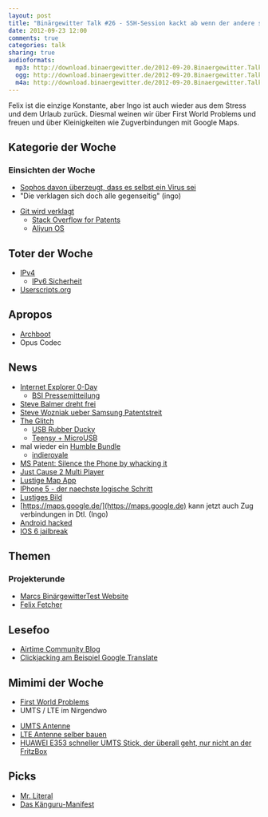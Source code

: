 ```yaml
---
layout: post
title: "Binärgewitter Talk #26 - SSH-Session kackt ab wenn der andere seine Mails liest"
date: 2012-09-23 12:00
comments: true
categories: talk
sharing: true
audioformats:
  mp3: http://download.binaergewitter.de/2012-09-20.Binaergewitter.Talk.26.mp3
  ogg: http://download.binaergewitter.de/2012-09-20.Binaergewitter.Talk.26.ogg
  m4a: http://download.binaergewitter.de/2012-09-20.Binaergewitter.Talk.26.m4a
---
```

Felix ist die einzige Konstante, aber Ingo ist auch wieder aus dem Stress und dem Urlaub zurück. Diesmal weinen wir über First World Problems und freuen und über Kleinigkeiten wie Zugverbindungen mit Google Maps.

## Kategorie der Woche

### Einsichten der Woche
- [Sophos davon überzeugt, dass es selbst ein Virus sei](http://tech.slashdot.org/story/12/09/20/1645202/sophos-anti-virus-update-identifies-sophos-code-as-malware)
- "Die verklagen sich doch alle gegenseitig" (ingo)
 * [Git wird verklagt](http://www.pro-linux.de/news/1/18906/software-patentangriff-auf-git.html)
     - [Stack Overflow for Patents](http://arstechnica.com/tech-policy/2012/09/patent-office-tries-stack-overflow-for-patents-to-find-prior-art/)
     - [Aliyun OS](http://www.pro-linux.de/news/1/18883/google-aliyun-os-verletzt-android-kompatibilitaet.html)

## Toter der Woche
- [IPv4]()
     - [IPv6 Sicherheit](http://www.heise.de/ix/meldung/IPv6-Nachholbedarf-bei-Sicherheitsloesungen-1713030.html)
- [Userscripts.org](http://browserfame.com/807/userscripts-org-chrome-disabled)

## Apropos
- [Archboot](https://wiki.archlinux.org/index.php/Archboot)
- Opus Codec

## News
- [Internet Explorer 0-Day](https://community.rapid7.com/community/metasploit/blog/2012/09/17/lets-start-the-week-with-a-new-internet-explorer-0-day-in-metasploit)
    - [BSI Pressemitteilung](https://www.bsi.bund.de/ContentBSI/Presse/Pressemitteilungen/Presse2012/Internet%20Explorer%20Warnung%2017092012.html)
- [Steve Balmer dreht frei](http://www.youtube.com/watch?v=wvsboPUjrGc)
- [Steve Wozniak ueber Samsung Patentstreit](http://news.ycombinator.net/item?id=4517278)
- [The Glitch ](http://www.kickstarter.com/projects/1186217328/the-glitch)
    - [USB Rubber Ducky](http://hakshop.myshopify.com/products/usb-rubber-ducky)
    - [Teensy + MicroUSB]()
- mal wieder ein [Humble Bundle](http://www.humblebundle.com/)
    - [indieroyale](http://indieroyale.com)
- [MS Patent: Silence the Phone by whacking it](http://www.patentbolt.com/2012/09/microsoft-patent-how-to-silence-your-device-by-whacking-it-off.html)
- [Just Cause 2 Multi Player](http://news.ycombinator.com/item?id=4532318)
- [Lustige Map App](http://www.heise.de/newsticker/meldung/Unmut-und-Erheiterung-ueber-iOS-6-Maps-1714063.html)
- [IPhone 5 - der naechste logische Schritt](http://iphone.geeks.lt/)
- [Lustiges Bild](http://lh3.googleusercontent.com/-_nKGZyyI_A4/UFMsGCbHp2I/AAAAAAAADAc/TDi8-qsrMeQ/s389/399025_423307264394003_252774228_n_large.jpg)
- [https://maps.google.de/](https://maps.google.de) kann jetzt auch Zug verbindungen in Dtl. (Ingo)
- [Android hacked](http://thenextweb.com/google/2012/09/19/security-researchers-hack-android-via-nfc-samsung-galaxy-s-iii/)
- [IOS 6 jailbreak](http://www.zdnet.de/88124335/jailbreak-von-ios-6-schon-erfolgreich/)

## Themen
### Projekterunde
- [Marcs BinärgewitterTest Website](http://bgtest.marcseeger.webfactional.com)
- [Felix Fetcher](https://github.com/makefu/newgrounds-fetcher)

## Lesefoo
- [Airtime Community Blog](http://www.sourcefabric.org/en/community/blog/)
- [Clickjacking am Beispiel Google Translate](http://www.garage4hackers.com/content/139-google-website-translator-clickjacking-vulnerability.html)

## Mimimi der Woche
- [First World Problems](http://maxfriedrich.de/post/19892209366/probleme-die-eigentlich-nicht-schlimm-scheinen-aber)
- UMTS / LTE im Nirgendwo
 * [UMTS Antenne](http://www.amazon.de/gp/product/B000V9FO2O/ref=as_li_ss_tl?ie=UTF8&camp=1638&creative=19454&creativeASIN=B000V9FO2O&linkCode=as2&tag=tuxradio-21)
 * [LTE Antenne selber bauen](http://www.lte-anbieter.info/lte-hardware/antenne-bauen/bastelanleitung.php)
 * [HUAWEI E353 schneller UMTS Stick, der überall geht, nur nicht an der FritzBox](http://www.amazon.de/gp/product/B005DQXIIC/ref=as_li_ss_tl?ie=UTF8&camp=1638&creative=19454&creativeASIN=B005DQXIIC&linkCode=as2&tag=trektrip)

## Picks
- [Mr. Literal](http://www.newgrounds.com/portal/view/529003)
- [Das Känguru-Manifest](http://www.amazon.de/gp/product/3869090758/ref=as_li_ss_tl?ie=UTF8&camp=1638&creative=19454&creativeASIN=3869090758&linkCode=as2&tag=trektrip)

